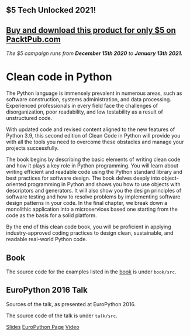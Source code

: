 ## $5 Tech Unlocked 2021!
[Buy and download this product for only $5 on PacktPub.com](https://www.packtpub.com/)
-----
*The $5 campaign         runs from __December 15th 2020__ to __January 13th 2021.__*


# Clean code in Python

The Python language is immensely prevalent in numerous areas, such as software construction, systems administration, and data processing. Experienced professionals in every field face the challenges of disorganization, poor readability, and low testability as a result of unstructured code.

With updated code and revised content aligned to the new features of Python 3.9, this second edition of Clean Code in Python will provide you with all the tools you need to overcome these obstacles and manage your projects successfully.

The book begins by describing the basic elements of writing clean code and how it plays a key role in Python programming. You will learn about writing efficient and readable code using the Python standard library and best practices for software design.
The book delves deeply into object-oriented programming in Python and shows you how to use objects with descriptors and generators. It will also show you the design principles of software testing and how to resolve problems by implementing software design patterns in your code. In the final chapter, we break down a monolithic application into a microservices based one starting from the code as the basis for a solid platform.

By the end of this clean code book, you will be proficient in applying industry-approved coding practices to design clean, sustainable, and readable real-world Python code.

## Book

The source code for the examples listed in the
[book](https://www.amazon.com/Clean-Code-Python-maintainable-efficient/dp/1800560214/ref=sr_1_1?dchild=1&keywords=Clean+Code+in+Python+Second+Edition&qid=1609218665&sr=8-1)
is under ``book/src``.

## EuroPython 2016 Talk

Sources of the talk, as presented at EuroPython 2016.

The source code of the talk is under ``talk/src``.

[Slides](https://speakerdeck.com/rmariano/clean-code-in-python)
[EuroPython Page](https://ep2016.europython.eu/conference/talks/clean-code-in-python)
[Video](https://www.youtube.com/watch?v=7ADbOHW1dTA)
